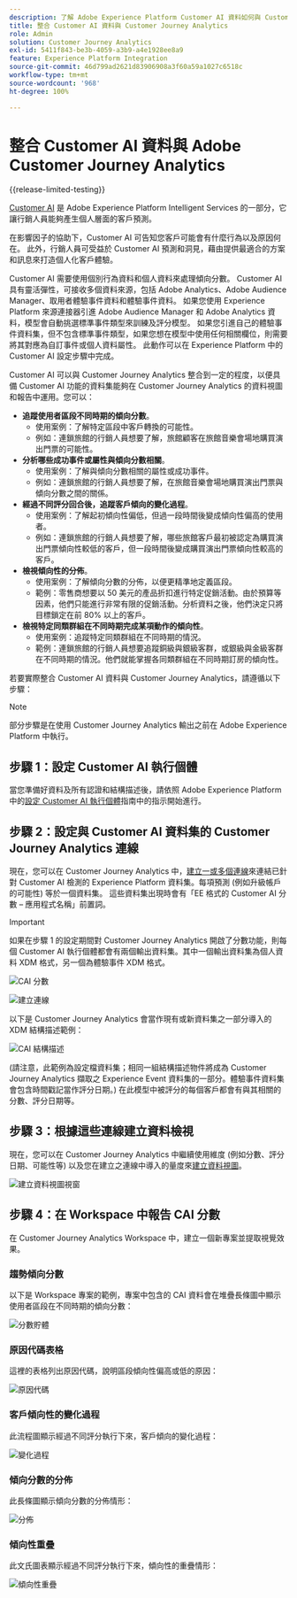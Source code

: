 ```yaml
---
description: 了解 Adobe Experience Platform Customer AI 資料如何與 Customer Journey Analytics 中的 Workspace 整合。
title: 整合 Customer AI 資料與 Customer Journey Analytics
role: Admin
solution: Customer Journey Analytics
exl-id: 5411f843-be3b-4059-a3b9-a4e1928ee8a9
feature: Experience Platform Integration
source-git-commit: 46d799ad2621d83906908a3f60a59a1027c6518c
workflow-type: tm+mt
source-wordcount: '968'
ht-degree: 100%

---
```


# 整合 Customer AI 資料與 Adobe Customer Journey Analytics

{{release-limited-testing}}

[Customer AI](https://experienceleague.adobe.com/docs/experience-platform/intelligent-services/customer-ai/overview.html) 是 Adobe Experience Platform Intelligent Services 的一部分，它讓行銷人員能夠產生個人層面的客戶預測。

在影響因子的協助下，Customer AI 可告知您客戶可能會有什麼行為以及原因何在。 此外，行銷人員可受益於 Customer AI 預測和洞見，藉由提供最適合的方案和訊息來打造個人化客戶體驗。

Customer AI 需要使用個別行為資料和個人資料來處理傾向分數。 Customer AI 具有靈活彈性，可接收多個資料來源，包括 Adobe Analytics、Adobe Audience Manager、取用者體驗事件資料和體驗事件資料。 如果您使用 Experience Platform 來源連接器引進 Adobe Audience Manager 和 Adobe Analytics 資料，模型會自動挑選標準事件類型來訓練及評分模型。 如果您引進自己的體驗事件資料集，但不包含標準事件類型，如果您想在模型中使用任何相關欄位，則需要將其對應為自訂事件或個人資料屬性。 此動作可以在 Experience Platform 中的 Customer AI 設定步驟中完成。

Customer AI 可以與 Customer Journey Analytics 整合到一定的程度，以便具備 Customer AI 功能的資料集能夠在 Customer Journey Analytics 的資料視圖和報告中運用。您可以：

* **追蹤使用者區段不同時期的傾向分數**。
   * 使用案例：了解特定區段中客戶轉換的可能性。
   * 例如：連鎖旅館的行銷人員想要了解，旅館顧客在旅館音樂會場地購買演出門票的可能性。
* **分析哪些成功事件或屬性與傾向分數相關**。
   * 使用案例：了解與傾向分數相關的屬性或成功事件。
   * 例如：連鎖旅館的行銷人員想要了解，在旅館音樂會場地購買演出門票與傾向分數之間的關係。
* **經過不同評分回合後，追蹤客戶傾向的變化過程**。
   * 使用案例：了解起初傾向性偏低，但過一段時間後變成傾向性偏高的使用者。
   * 例如：連鎖旅館的行銷人員想要了解，哪些旅館客戶最初被認定為購買演出門票傾向性較低的客戶，但一段時間後變成購買演出門票傾向性較高的客戶。
* **檢視傾向性的分佈**。
   * 使用案例：了解傾向分數的分佈，以便更精準地定義區段。
   * 範例：零售商想要以 50 美元的產品折扣進行特定促銷活動。由於預算等因素，他們只能進行非常有限的促銷活動。分析資料之後，他們決定只將目標鎖定在前 80% 以上的客戶。
* **檢視特定同類群組在不同時期完成某項動作的傾向性**。
   * 使用案例：追蹤特定同類群組在不同時期的情況。
   * 範例：連鎖旅館的行銷人員想要追蹤銅級與銀級客群，或銀級與金級客群在不同時期的情況。他們就能掌握各同類群組在不同時期訂房的傾向性。

若要實際整合 Customer AI 資料與 Customer Journey Analytics，請遵循以下步驟：

>[!NOTE]
>
>部分步驟是在使用 Customer Journey Analytics 輸出之前在 Adobe Experience Platform 中執行。


## 步驟 1：設定 Customer AI 執行個體

當您準備好資料及所有認證和結構描述後，請依照 Adobe Experience Platform 中的[設定 Customer AI 執行個體](https://experienceleague.adobe.com/docs/experience-platform/intelligent-services/customer-ai/user-guide/configure.html)指南中的指示開始進行。

## 步驟 2：設定與 Customer AI 資料集的 Customer Journey Analytics 連線

現在，您可以在 Customer Journey Analytics 中，[建立一或多個連線](/help/connections/create-connection.md)來連結已針對 Customer AI 檢測的 Experience Platform 資料集。每項預測 (例如升級帳戶的可能性) 等於一個資料集。 這些資料集出現時會有「EE 格式的 Customer AI 分數 – 應用程式名稱」前置詞。

>[!IMPORTANT]
>
>如果在步驟 1 的設定期間對 Customer Journey Analytics 開啟了分數功能，則每個 Customer AI 執行個體都會有兩個輸出資料集。其中一個輸出資料集為個人資料 XDM 格式，另一個為體驗事件 XDM 格式。

![CAI 分數](assets/cai-scores.png)

![建立連線](assets/create-conn.png)

以下是 Customer Journey Analytics 會當作現有或新資料集之一部分導入的 XDM 結構描述範例：

![CAI 結構描述](assets/cai-schema.png)

(請注意，此範例為設定檔資料集；相同一組結構描述物件將成為 Customer Journey Analytics 擷取之 Experience Event 資料集的一部分。體驗事件資料集會包含時間戳記當作評分日期。) 在此模型中被評分的每個客戶都會有與其相關的分數、評分日期等。

## 步驟 3：根據這些連線建立資料檢視

現在，您可以在 Customer Journey Analytics 中繼續使用維度 (例如分數、評分日期、可能性等) 以及您在建立之連線中導入的量度來[建立資料視圖](/help/data-views/create-dataview.md)。

![建立資料視圖視窗](assets/create-dataview.png)

## 步驟 4：在 Workspace 中報告 CAI 分數

在 Customer Journey Analytics Workspace 中，建立一個新專案並提取視覺效果。

### 趨勢傾向分數

以下是 Workspace 專案的範例，專案中包含的 CAI 資料會在堆疊長條圖中顯示使用者區段在不同時期的傾向分數：

![分數貯體](assets/workspace-scores.png)

### 原因代碼表格

這裡的表格列出原因代碼，說明區段傾向性偏高或低的原因&#x200B;：

![原因代碼](assets/reason-codes.png)

### 客戶傾向性的變化過程

此流程圖顯示經過不同評分執行下來，客戶傾向的變化過程&#x200B;：

![變化過程](assets/flow.png)

### 傾向分數的分佈

此長條圖顯示傾向分數的分佈情形&#x200B;：

![分佈](assets/distribution.png)

### 傾向性重疊

此文氏圖表顯示經過不同評分執行下來，傾向性的重疊情形：

![傾向性重疊](assets/venn.png)
